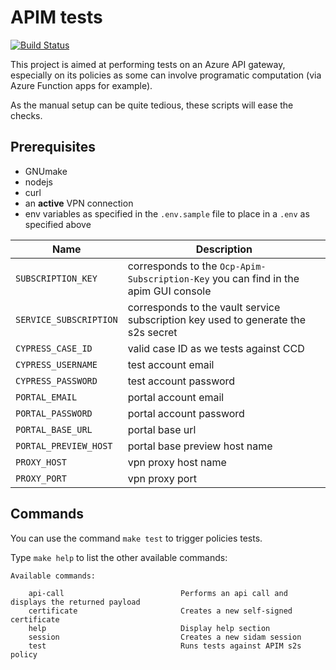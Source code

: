 # APIM tests

[![Build Status](https://dev.azure.com/hmcts/CNP/_apis/build/status/CNP/Api%20Management%20Tests?branchName=master)](https://dev.azure.com/hmcts/CNP/_build/latest?definitionId=167&branchName=master)

This project is aimed at performing tests on an Azure API gateway, especially on its policies as some can involve programatic computation (via Azure Function apps for example).

As the manual setup can be quite tedious, these scripts will ease the checks.

## Prerequisites

- GNUmake
- nodejs
- curl
- an **active** VPN connection
- env variables as specified in the `.env.sample` file to place in a `.env` as specified above

| Name                   | Description                                                                         |
| ---------------------- | ----------------------------------------------------------------------------------- |
| `SUBSCRIPTION_KEY`     | corresponds to the `Ocp-Apim-Subscription-Key` you can find in the apim GUI console |
| `SERVICE_SUBSCRIPTION` | corresponds to the vault service subscription key used to generate the s2s secret   |
| `CYPRESS_CASE_ID`      | valid case ID as we tests against CCD                                               |
| `CYPRESS_USERNAME`     | test account email                                                                  |
| `CYPRESS_PASSWORD`     | test account password                                                               |
| `PORTAL_EMAIL`         | portal account email                                                                |
| `PORTAL_PASSWORD`      | portal account password                                                             |
| `PORTAL_BASE_URL`      | portal base url                                                                     |
| `PORTAL_PREVIEW_HOST`  | portal base preview host name                                                       |
| `PROXY_HOST`           | vpn proxy host name                                                                 |
| `PROXY_PORT`           | vpn proxy port                                                                      |

## Commands

You can use the command `make test` to trigger policies tests.

Type `make help` to list the other available commands:

```
Available commands:

	api-call                          Performs an api call and displays the returned payload
	certificate                       Creates a new self-signed certificate
	help                              Display help section
	session                           Creates a new sidam session
	test                              Runs tests against APIM s2s policy
```
